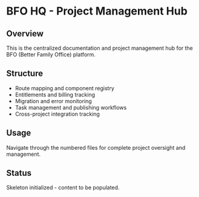 # BFO HQ - Project Management Hub

## Overview
This is the centralized documentation and project management hub for the BFO (Better Family Office) platform.

## Structure
- Route mapping and component registry
- Entitlements and billing tracking
- Migration and error monitoring
- Task management and publishing workflows
- Cross-project integration tracking

## Usage
Navigate through the numbered files for complete project oversight and management.

## Status
Skeleton initialized - content to be populated.